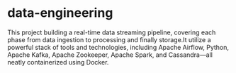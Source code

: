 # data-engineering

This project building a real-time data streaming pipeline, covering each phase from data ingestion to processing and finally storage.It utilize a powerful stack of tools and technologies, including Apache Airflow, Python, Apache Kafka, Apache Zookeeper, Apache Spark, and Cassandra—all neatly containerized using Docker.